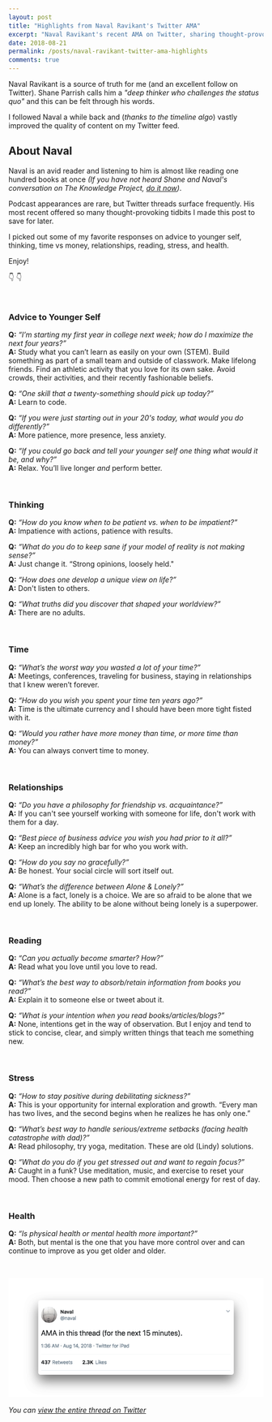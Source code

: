 ```yaml
---
layout: post
title: "Highlights from Naval Ravikant's Twitter AMA"
excerpt: "Naval Ravikant's recent AMA on Twitter, sharing thought-provoking tidbits on advice to younger self, thinking, time vs money, relationships, reading, stress, and health."
date: 2018-08-21
permalink: /posts/naval-ravikant-twitter-ama-highlights
comments: true
---
```



Naval Ravikant is a source of truth for me (and an excellent follow on Twitter). Shane Parrish calls him a *"deep thinker who challenges the status quo"* and this can be felt through his words.

I followed Naval a while back and (*thanks to the timeline algo*) vastly improved the quality of content on my Twitter feed.

## About Naval

Naval is an avid reader and listening to him is almost like reading one hundred books at once *(If you have not heard Shane and Naval's conversation on The Knowledge Project, [do it now](https://theknowledgeproject.libsyn.com/naval-ravikant-on-reading-happiness-systems-for-decision-making-habits-radical-honesty))*.

Podcast appearances are rare, but Twitter threads surface frequently. His most recent offered so many thought-provoking tidbits I made this post to save for later.

I picked out some of my favorite responses on advice to younger self, thinking, time vs money, relationships, reading, stress, and health.

Enjoy!

👇 👇

&nbsp;

### Advice to Younger Self

**Q:** *“I’m starting my first year in college next week; how do I maximize the next four years?”*  
  **A:** Study what you can’t learn as easily on your own (STEM). Build something as part of a small team and outside of classwork. Make lifelong friends. Find an athletic activity that you love for its own sake. Avoid crowds, their activities, and their recently fashionable beliefs.

**Q:** *“One skill that a twenty-something should pick up today?”*  
  **A:** Learn to code.

**Q:** *“If you were just starting out in your 20's today, what would you do differently?”*  
  **A:** More patience, more presence, less anxiety.

**Q:** *“If you could go back and tell your younger self one thing what would it be, and why?”*  
  **A:** Relax. You’ll live longer *and* perform better.

&nbsp;

### Thinking

**Q:** *“How do you know when to be patient vs. when to be impatient?”*  
  **A:** Impatience with actions, patience with results.

**Q:** *“What do you do to keep sane if your model of reality is not making sense?”*  
  **A:** Just change it. “Strong opinions, loosely held."

**Q:** *“How does one develop a unique view on life?”*  
  **A:** Don't listen to others.

**Q:** *“What truths did you discover that shaped your worldview?”*  
  **A:** There are no adults.

&nbsp;

### Time

**Q:** *“What’s the worst way you wasted a lot of your time?”*  
  **A:** Meetings, conferences, traveling for business, staying in relationships that I knew weren’t forever.

**Q:** *“How do you wish you spent your time ten years ago?”*  
  **A:** Time is the ultimate currency and I should have been more tight fisted with it.

**Q:** *“Would you rather have more money than time, or more time than money?”*  
  **A:** You can always convert time to money.

&nbsp;

### Relationships

**Q:** *“Do you have a philosophy for friendship vs. acquaintance?”*  
  **A:** If you can't see yourself working with someone for life, don't work with them for a day.

**Q:** *“Best piece of business advice you wish you had prior to it all?”*  
  **A:** Keep an incredibly high bar for who you work with.

**Q:** *“How do you say no gracefully?”*  
  **A:** Be honest. Your social circle will sort itself out.

**Q:** *“What’s the difference between Alone & Lonely?”*  
  **A:** Alone is a fact, lonely is a choice. We are so afraid to be alone that we end up lonely. The ability to be alone without being lonely is a superpower.

&nbsp;

### Reading

**Q:** *“Can you actually become smarter? How?”*  
  **A:** Read what you love until you love to read.

**Q:** *“What’s the best way to absorb/retain information from books you read?”*  
  **A:** Explain it to someone else or tweet about it.

**Q:** *“What is your intention when you read books/articles/blogs?”*  
  **A:** None, intentions get in the way of observation. But I enjoy and tend to stick to concise, clear, and simply written things that teach me something new.

&nbsp;

### Stress

**Q:** *“How to stay positive during debilitating sickness?”*  
  **A:** This is your opportunity for internal exploration and growth. “Every man has two lives, and the second begins when he realizes he has only one.”

**Q:** *“What’s best way to handle serious/extreme setbacks (facing health catastrophe with dad)?”*  
  **A:** Read philosophy, try yoga, meditation. These are old (Lindy) solutions.

**Q:** *“What do you do if you get stressed out and want to regain focus?”*  
  **A:** Caught in a funk? Use meditation, music, and exercise to reset your mood. Then choose a new path to commit emotional energy for rest of day.

&nbsp;

### Health

**Q:** *“Is physical health or mental health more important?”*  
  **A:** Both, but mental is the one that you have more control over and can continue to improve as you get older and older.

&nbsp;

![Naval Ravikant AMA Twitter Thread Screenshot](/img/naval-ravikant-ama-twitter-thread-screenshot.png)

*You can [view the entire thread on Twitter](https://twitter.com/naval/status/1029255489995993088)*

&nbsp;
